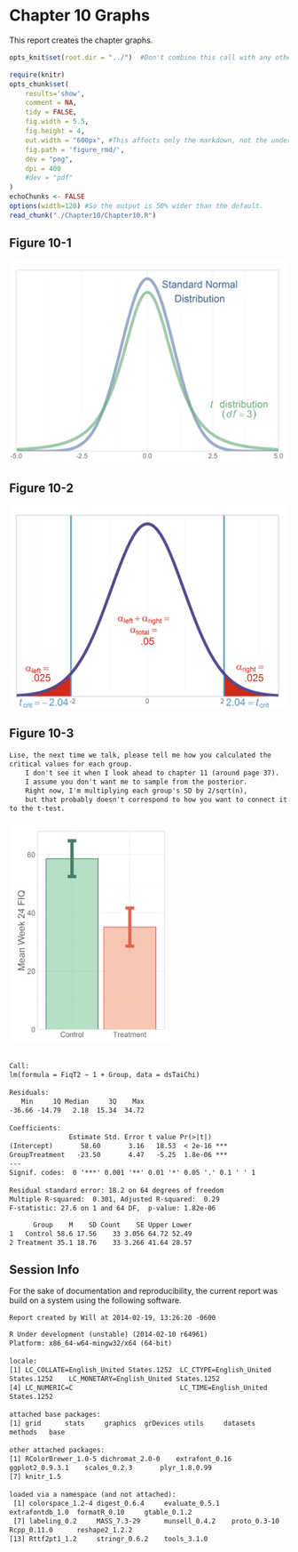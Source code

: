 Chapter 10 Graphs
=================================================
This report creates the chapter graphs.

<!--  Set the working directory to the repository's base directory; this assumes the report is nested inside of only one directory.-->

```r
opts_knit$set(root.dir = "../")  #Don't combine this call with any other chunk -especially one that uses file paths.
```


<!-- Set the report-wide options, and point to the external code file. -->

```r
require(knitr)
opts_chunk$set(
    results='show', 
    comment = NA, 
    tidy = FALSE,
    fig.width = 5.5, 
    fig.height = 4, 
    out.width = "600px", #This affects only the markdown, not the underlying png file.  The height will be scaled appropriately.
    fig.path = 'figure_rmd/',     
    dev = "png",
    dpi = 400
    #dev = "pdf"
)
echoChunks <- FALSE
options(width=120) #So the output is 50% wider than the default.
read_chunk("./Chapter10/Chapter10.R") 
```

<!-- Load the packages.  Suppress the output when loading packages. --> 



<!-- Load any Global functions and variables declared in the R file.  Suppress the output. --> 



<!-- Declare any global functions specific to a Rmd output.  Suppress the output. --> 



<!-- Load the datasets. -->



<!-- Tweak the datasets. -->



## Figure 10-1
<img src="figure_rmd/Figure10_01.png" title="plot of chunk Figure10_01" alt="plot of chunk Figure10_01" width="600px" />


## Figure 10-2
<img src="figure_rmd/Figure10_02.png" title="plot of chunk Figure10_02" alt="plot of chunk Figure10_02" width="600px" />


## Figure 10-3

```
Lise, the next time we talk, please tell me how you calculated the critical values for each group.
    I don't see it when I look ahead to chapter 11 (around page 37).
    I assume you don't want me to sample from the posterior.
    Right now, I'm multiplying each group's SD by 2/sqrt(n),
    but that probably doesn't correspond to how you want to connect it to the t-test.
```

<img src="figure_rmd/Figure10_03.png" title="plot of chunk Figure10_03" alt="plot of chunk Figure10_03" width="300px" />

```

Call:
lm(formula = FiqT2 ~ 1 + Group, data = dsTaiChi)

Residuals:
   Min     1Q Median     3Q    Max 
-36.66 -14.79   2.18  15.34  34.72 

Coefficients:
               Estimate Std. Error t value Pr(>|t|)    
(Intercept)       58.60       3.16   18.53  < 2e-16 ***
GroupTreatment   -23.50       4.47   -5.25  1.8e-06 ***
---
Signif. codes:  0 '***' 0.001 '**' 0.01 '*' 0.05 '.' 0.1 ' ' 1

Residual standard error: 18.2 on 64 degrees of freedom
Multiple R-squared:  0.301,	Adjusted R-squared:  0.29 
F-statistic: 27.6 on 1 and 64 DF,  p-value: 1.82e-06
```

```
      Group    M    SD Count    SE Upper Lower
1   Control 58.6 17.56    33 3.056 64.72 52.49
2 Treatment 35.1 18.76    33 3.266 41.64 28.57
```


## Session Info
For the sake of documentation and reproducibility, the current report was build on a system using the following software.


```
Report created by Will at 2014-02-19, 13:26:20 -0600
```

```
R Under development (unstable) (2014-02-10 r64961)
Platform: x86_64-w64-mingw32/x64 (64-bit)

locale:
[1] LC_COLLATE=English_United States.1252  LC_CTYPE=English_United States.1252    LC_MONETARY=English_United States.1252
[4] LC_NUMERIC=C                           LC_TIME=English_United States.1252    

attached base packages:
[1] grid      stats     graphics  grDevices utils     datasets  methods   base     

other attached packages:
[1] RColorBrewer_1.0-5 dichromat_2.0-0    extrafont_0.16     ggplot2_0.9.3.1    scales_0.2.3       plyr_1.8.0.99     
[7] knitr_1.5         

loaded via a namespace (and not attached):
 [1] colorspace_1.2-4 digest_0.6.4     evaluate_0.5.1   extrafontdb_1.0  formatR_0.10     gtable_0.1.2    
 [7] labeling_0.2     MASS_7.3-29      munsell_0.4.2    proto_0.3-10     Rcpp_0.11.0      reshape2_1.2.2  
[13] Rttf2pt1_1.2     stringr_0.6.2    tools_3.1.0     
```

